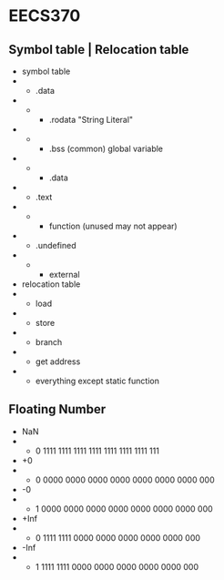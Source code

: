 # EECS370

## Symbol table | Relocation table
* symbol table
* + .data
* + - .rodata "String Literal"
* + - .bss (common) global variable
* + - .data
* + .text
* + - function (unused may not appear)
* + .undefined
* + - external
* relocation table
* + load
* + store
* + branch
* + get address
* + everything except static function

## Floating Number
* NaN
* + 0 1111 1111 1111 1111 1111 1111 1111 111
* \+0
* + 0 0000 0000 0000 0000 0000 0000 0000 000
* \-0
* + 1 0000 0000 0000 0000 0000 0000 0000 000
* \+Inf
* + 0 1111 1111 0000 0000 0000 0000 0000 000
* \-Inf
* + 1 1111 1111 0000 0000 0000 0000 0000 000
